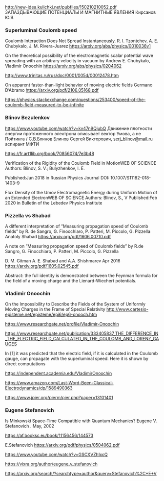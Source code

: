 http://new-idea.kulichki.net/pubfiles/150210210052.pdf
ЗАПАЗДЫВАЮЩИЕ ПОТЕНЦИАЛЫ И МАГНИТНЫЕ ЯВЛЕНИЯ Кирсанов Ю.Я.

### Superluminal  Coulomb speed
Coulomb Interaction Does Not Spread Instantaneously. R. I. Tzontchev, A. E. Chubykalo, J. M. Rivera-Juarez
https://arxiv.org/abs/physics/0010036v1

On the theoretical possibility of the electromagnetic scalar potential wave spreading with an arbitrary velocity in vacuum
by Andrew E. Chubykalo, Vladimir Onoochin
https://arxiv.org/abs/physics/0204062  

http://www.trinitas.ru/rus/doc/0001/005d/00012478.htm

On apparent faster-than-light behavior of moving electric fields
Germano D’Abramo
https://arxiv.org/pdf/2106.05168.pdf 


https://physics.stackexchange.com/questions/253400/speed-of-the-coulomb-field-measured-to-be-infinite


### Blinov Bezulenkov

https://www.youtube.com/watch?v=kv47n9QjubQ  Движение плотности энергии протяженного электрона описывает вектор Умова, а не Пойтинга / С.В.Блинов
Блинов Сергей Викторович, serj_blinov@mail.ru 
аспирант МФТИ

https://fr.art1lib.org/book/70856074/7e3b48

Verification of the Rigidity of the Coulomb Field in MotionWEB OF SCIENCE
Authors:  Blinov, S. V.; Bulyzhenkov, I. E. 

Published:Jun 2018 in Russian Physics Journal
DOI: 10.1007/S11182-018-1403-9


Flux Density of the Umov Electromagnetic Energy during Uniform Motion of an Extended ElectronWEB OF SCIENCE
Authors:  Blinov, S., V   Published:Feb 2020 in Bulletin of the Lebedev Physics Institute

### Pizzella vs Shabad
A different interpretation of ”Measuring propagation speed of Coulomb fields” by R. de Sangro, G. Finocchiaro, P. Patteri,
M. Piccolo, G. Pizzella
Anatoly Shabad
https://arxiv.org/pdf/1606.00710.pdf

A note on ”Measuring propagation speed of Coulomb fields” by R.de Sangro, G. Finocchiaro, P. Patteri, M. Piccolo, G. Pizzella

D. M. Gitman A. E. Shabad and A.A. Shishmarev  Apr 2016
https://arxiv.org/pdf/1605.02545.pdf

Abstract: 
the full identity is demonstrated between the Feynman formula for the field of a moving charge 
and the Lienard-Wiechert potentials.

### Vladimir Onoochin
On the Impossibility to Describe the Fields of the System of Uniformly Moving Charges in the Frame of Special Relativity
http://www.cartesio-episteme.net/episteme/epi6/ep6-onooch.htm

https://www.researchgate.net/profile/Vladimir-Onoochin


https://www.researchgate.net/publication/333405837_THE_DIFFERENCE_IN_THE_ELECTRIC_FIELD_CALCULATED_IN_THE_COULOMB_AND_LORENZ_GAUGES

In [1] it was predicted that the electric field, if it is calculated in the Coulomb gauge, can propagate with the superluminal speed. Here it is shown by direct computations


https://independent.academia.edu/VladimirOnoochin

https://www.amazon.com/Last-Word-Been-Classical-Electrodynamics/dp/1589490363

https://www.jpier.org/pierm/pier.php?paper=13101401



### Eugene Stefanovich

Is Minkowski Space-Time Compatible with Quantum Mechanics?
Eugene V. Stefanovich . May, 2002

https://af.booksc.eu/book/11156456/144573

E.Stefanovich
https://arxiv.org/pdf/physics/0504062.pdf 

https://www.youtube.com/watch?v=GSCXVZhIxcQ

https://vixra.org/author/eugene_v_stefanovich

https://arxiv.org/search/?searchtype=author&query=Stefanovich%2C+E+V


